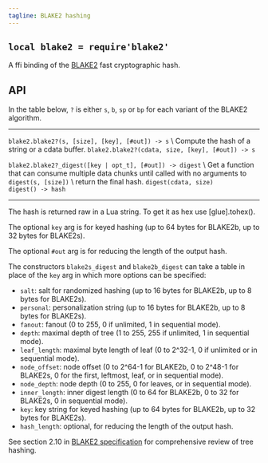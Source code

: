 ```yaml
---
tagline: BLAKE2 hashing
---
```


## `local blake2 = require'blake2'`

A ffi binding of the [BLAKE2] fast cryptographic hash.

[BLAKE2]: https://blake2.net/

## API

In the table below, `?` is either `s`, `b`, `sp` or `bp` for each variant
of the BLAKE2 algorithm.

---------------------------------------------------------- ----------------------------------------------------------
`blake2.blake2?(s, [size], [key], [#out]) -> s` \          Compute the hash of a string or a cdata buffer.
`blake2.blake2?(cdata, size, [key], [#out]) -> s`

`blake2.blake2?_digest([key | opt_t], [#out]) -> digest` \ Get a function that can consume multiple
                                                           data chunks until called with no arguments to
`digest(s, [size])` \                                      return the final hash.
`digest(cdata, size)` \
`digest() -> hash`
---------------------------------------------------------- ----------------------------------------------------------

The hash is returned raw in a Lua string. To get it as hex use [glue].tohex().

The optional `key` arg is for keyed hashing (up to 64 bytes for BLAKE2b,
up to 32 bytes for BLAKE2s).

The optional `#out` arg is for reducing the length of the output hash.

The constructors `blake2s_digest` and `blake2b_digest` can take a table
in place of the `key` arg in which more options can be specified:

* `salt`: salt for randomized hashing (up to 16 bytes for BLAKE2b, up to 8 bytes for BLAKE2s).
* `personal`: personalization string (up to 16 bytes for BLAKE2b, up to 8 bytes for BLAKE2s).
* `fanout`: fanout (0 to 255, 0 if unlimited, 1 in sequential mode).
* `depth`: maximal depth of tree (1 to 255, 255 if unlimited, 1 in sequential mode).
* `leaf_length`: maximal byte length of leaf (0 to 2^32-1, 0 if unlimited or in sequential mode).
* `node_offset`: node offset (0 to 2^64-1 for BLAKE2b, 0 to 2^48-1 for BLAKE2s,
   0 for the first, leftmost, leaf, or in sequential mode).
* `node_depth`: node depth (0 to 255, 0 for leaves, or in sequential mode).
* `inner_length`: inner digest length (0 to 64 for BLAKE2b, 0 to 32 for BLAKE2s, 0 in sequential mode).
* `key`: key string for keyed hashing (up to 64 bytes for BLAKE2b, up to 32 bytes for BLAKE2s).
* `hash_length`: optional, for reducing the length of the output hash.

See section 2.10 in [BLAKE2 specification](https://blake2.net/blake2_20130129.pdf)
for comprehensive review of tree hashing.
